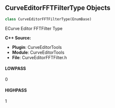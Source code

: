 ## CurveEditorFFTFilterType Objects

```python
class CurveEditorFFTFilterType(EnumBase)
```

ECurve Editor FFTFilter Type

**C++ Source:**

- **Plugin**: CurveEditorTools
- **Module**: CurveEditorTools
- **File**: CurveEditorFFTFilter.h

<a id="unreal.CurveEditorFFTFilterType.LOWPASS"></a>

#### LOWPASS

0

<a id="unreal.CurveEditorFFTFilterType.HIGHPASS"></a>

#### HIGHPASS

1

<a id="unreal.CastToControlRigBlueprintCases"></a>